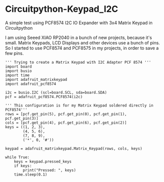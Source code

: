 # Circuitpython-Keypad_I2C
A simple test using PCF8574 I2C IO Expander with 3x4 Matrix Keypad in Circuitpython

I am using Seeed XIAO RP2040 in a bunch of new projects, because it's small. 
Matrix Keypads, LCD Displays and other devices use a bunch of pins. So I started to use PCF8574 and PCF8575 in my projects, in order to save a few pins.

```
''' Trying to create a Matrix Keypad with I2C Adapter PCF 8574 '''
import board
import busio
import time
import adafruit_matrixkeypad
import adafruit_pcf8574

i2c = busio.I2C (scl=board.SCL, sda=board.SDA)
pcf = adafruit_pcf8574.PCF8574(i2c)

''' This configuration is for my Matrix Keypad soldered directly in PCF8574'''
rows = [pcf.get_pin(5), pcf.get_pin(0), pcf.get_pin(1), pcf.get_pin(3)]
cols = [pcf.get_pin(4), pcf.get_pin(6), pcf.get_pin(2)]
keys = ((1, 2, 3),
        (4, 5, 6),
        (7, 8, 9),
        ('*', 0, '#'))

keypad = adafruit_matrixkeypad.Matrix_Keypad(rows, cols, keys)

while True:
    keys = keypad.pressed_keys
    if keys:
        print("Pressed: ", keys)
    time.sleep(0.1)
```
